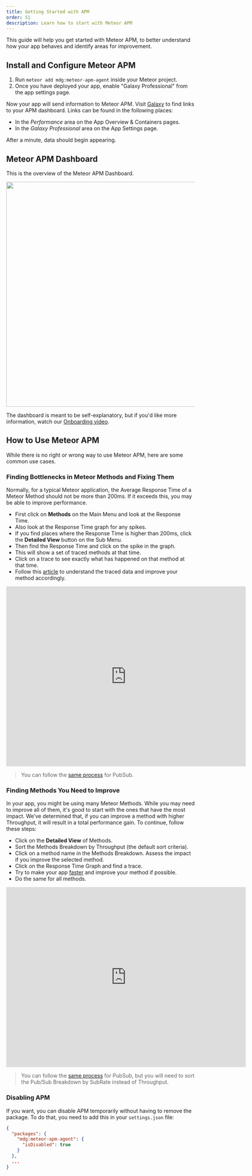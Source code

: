 ```yaml
---
title: Getting Started with APM
order: 51
description: Learn how to start with Meteor APM
---
```


This guide will help you get started with Meteor APM, to better understand how your app behaves and identify areas for improvement.

## Install and Configure Meteor APM

1. Run `meteor add mdg:meteor-apm-agent` inside your Meteor project.
2. Once you have deployed your app, enable "Galaxy Professional" from the app settings page.

Now your app will send information to Meteor APM. Visit [Galaxy](https://galaxy.meteor.com) to find links to your APM dashboard.  Links can be found in the following places:

- In the *Performance* area on the App Overview & Containers pages.
- In the *Galaxy Professional* area on the App Settings page.

After a minute, data should begin appearing.

## Meteor APM Dashboard

This is the overview of the Meteor APM Dashboard.

<img src="images/apm.dashboard.explain.png" style="width: 600px;">

The dashboard is meant to be self-explanatory, but if you'd like more information, watch our [Onboarding video](https://www.youtube.com/watch?v=GDkG2Wq3mLo).

## How to Use Meteor APM

While there is no right or wrong way to use Meteor APM, here are some common use cases.

### Finding Bottlenecks in Meteor Methods and Fixing Them

Normally, for a typical Meteor application, the Average Response Time of a Meteor Method should not be more than 200ms. If it exceeds this, you may be able to improve performance.

* First click on **Methods** on the Main Menu and look at the Response Time.
* Also look at the Response Time graph for any spikes.
* If you find places where the Response Time is higher than 200ms, click the **Detailed View** button on the Sub Menu.
* Then find the Response Time and click on the spike in the graph.
* This will show a set of traced methods at that time.
* Click on a trace to see exactly what has happened on that method at that time.
* Follow this [article](/apm-make-your-app-faster.html) to understand the traced data and improve your method accordingly.

<iframe width="640" height="480" src="https://www.youtube.com/embed/4vt2M7-bsDQ" frameborder="0" allowfullscreen="1">
</iframe>

> You can follow the [same process](https://www.youtube.com/watch?v=CQtmnzIlzE4&feature=youtu.be) for PubSub.

### Finding Methods You Need to Improve

In your app, you might be using many Meteor Methods. While you may need to improve all of them, it's good to start with the ones that have the most impact. We’ve determined that, if you can improve a method with higher Throughput, it will result in a total performance gain. To continue, follow these steps:

* Click on the **Detailed View** of Methods.
* Sort the Methods Breakdown by Throughput (the default sort criteria).
* Click on a method name in the Methods Breakdown. Assess the impact if you improve the selected method.
* Click on the Response Time Graph and find a trace.
* Try to make your app [faster](/apm-make-your-app-faster.html) and improve your method if possible.
* Do the same for all methods.

<iframe width="640" height="480" src="https://www.youtube.com/embed/REUrBU7x6GU" frameborder="0" allowfullscreen="1">
</iframe>

> You can follow the [same process](https://www.youtube.com/watch?v=CTk0Qvj0n6Y&feature=youtu.be) for PubSub, but you will need to sort the Pub/Sub Breakdown by SubRate instead of Throughput.

### Disabling APM

If you want, you can disable APM temporarily without having to remove the package. To do that, you need to add this in your `settings.json` file: 

```json
{
  "packages": {
    "mdg:meteor-apm-agent": {
      "isDisabled": true
    }
  },
  ...
}
```
